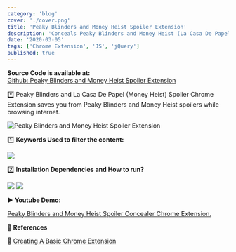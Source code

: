 ```yaml
---
category: 'blog'
cover: './cover.png'
title: 'Peaky Blinders and Money Heist Spoiler Extension'
description: 'Conceals Peaky Blinders and Money Heist (La Casa De Papel) Spoilers.'
date: '2020-03-05'
tags: ['Chrome Extension', 'JS', 'jQuery']
published: true
---
```


**Source Code is available at:**<br>
[Github: Peaky Blinders and Money Heist Spoiler Extension](https://github.com/Junth/Peaky-Blinders-and-Money-Heist-Spoiler-Extension)

\*️⃣ Peaky Blinders and La Casa De Papel (Money Heist) Spoiler Chrome Extension saves you from Peaky Blinders and Money Heist spoilers while browsing internet.

![Peaky Blinders and Money Heist Spoiler Extension](https://i.imgur.com/6JcaOvR.png)

1️⃣ **Keywords Used to filter the content:**

![](https://i.imgur.com/a8qJKzx.png)

2️⃣ **Installation Dependencies and How to run?**

![](https://i.imgur.com/K1HyhG6.png)
![](https://i.imgur.com/tclgwU0.png)

▶️ **Youtube Demo:**

[Peaky Blinders and Money Heist Spoiler Concealer Chrome Extension.](https://www.youtube.com/watch?v=Tl_2dK9jfvU)

👀 **References**

📝 [Creating A Basic Chrome Extension](https://www.thepolyglotdeveloper.com/2018/09/creating-basic-chrome-extension/)

